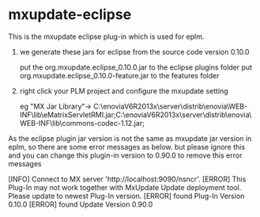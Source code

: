 # mxupdate-eclipse

This is the mxupdate eclipse plug-in which is used for eplm.

1. we generate these jars for eclipse from the source code version 0.10.0

      put the org.mxupdate.eclipse_0.10.0.jar to the eclipse plugins folder 
      put org.mxupdate.eclipse_0.10.0-feature.jar to the features folder
2. right click your PLM project and configure the mxupdate setting

     eg "MX Jar Library"-> C:\enoviaV6R2013x\server\distrib\enovia\WEB-INF\lib\eMatrixServletRMI.jar;C:\enoviaV6R2013x\server\distrib\enovia\WEB-INF\lib\commons-codec-1.12.jar;

As the eclipse plugin jar version is not the same as mxupdate jar version in eplm, so there are some error messages as below. 
but please ignore this and you can change this plugin-in version to 0.90.0 to remove this error messages

[INFO] Connect to MX server 'http://localhost:9090/nsncr'.
[ERROR] This Plug-In may not work together with MxUpdate Update deployment tool. Please update to newest Plug-In version.
[ERROR]     found Plug-In Version 0.10.0
[ERROR]     found Update Version 0.90.0

